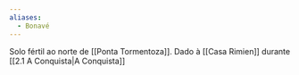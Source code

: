 ```yaml
---
aliases: 
  - Bonavé
---
```

Solo fértil ao norte de [[Ponta Tormentoza]]. Dado à [[Casa Rimien]] durante [[2.1 A Conquista|A Conquista]]